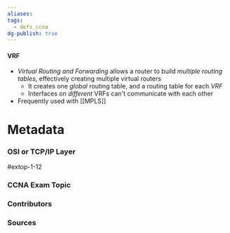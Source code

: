 ```yaml
---
aliases: 
tags:
  - defs_ccna
dg-publish: true
---
```

#### VRF
- *Virtual Routing and Forwarding* allows a router to build *multiple routing tables*, effectively creating multiple virtual routers
	- It creates one *global* routing table, and a routing table for each *VRF*
	- Interfaces on *different* VRFs can't communicate with each other
- Frequently used with [[MPLS]]




# Metadata
### OSI or TCP/IP Layer
#extop-1-12
### CCNA Exam Topic

### Contributors

### Sources
